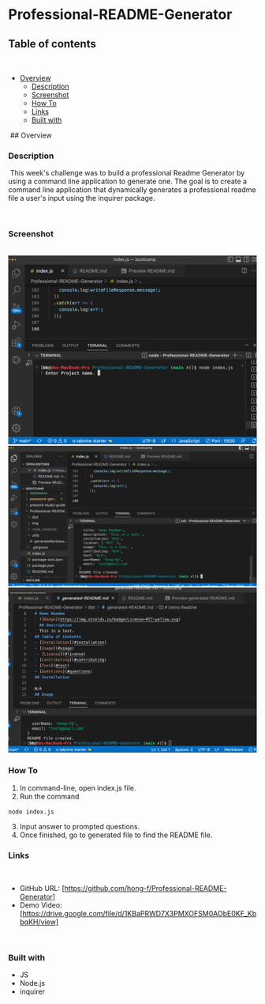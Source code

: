 # Professional-README-Generator
## Table of contents
​
- [Overview](#overview)
  - [Description](#description)
  - [Screenshot](#screenshot)
  - [How To](#how-to)
  - [Links](#links) 
  - [Built with](#built-with)


​
​## Overview
​
### Description
​
This week's challenge was to build a professional Readme Generator by using a command line application to generate one. The goal is to create a command line application that dynamically generates a professional readme file a user's input using the inquirer package.
​

​
### Screenshot
​
![](./img/1.png)
![](./img/2.png)
![](./img/3.png)

### How To
1. In command-line, open index.js file.
2. Run the command
```bash
node index.js
```
3. Input answer to prompted questions.
4. Once finished, go to generated file to find the README file.
​
### Links
​
- GitHub URL: [https://github.com/hong-f/Professional-README-Generator]
- Demo Video: [https://drive.google.com/file/d/1KBaPRWD7X3PMXOFSM0AObE0KF_KbbqKH/view]

​
### Built with
- JS
- Node.js
- inquirer
